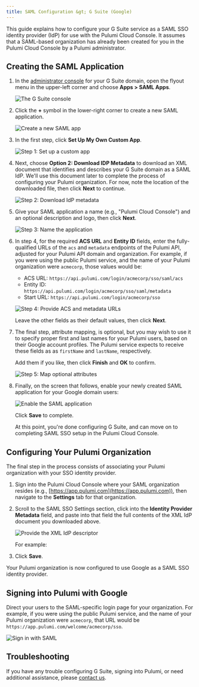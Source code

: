```yaml
---
title: SAML Configuration &gt; G Suite (Google)
---
```


This guide explains how to configure your G Suite service as a SAML SSO identity provider
(IdP) for use with the Pulumi Cloud Console. It assumes that a SAML-based organization has already
been created for you in the Pulumi Cloud Console by a Pulumi administrator.

## Creating the SAML Application

1. In the [administrator console](https://admin.google.com/) for your G Suite domain, open the flyout menu
in the upper-left corner and choose **Apps &gt; SAML Apps**.

    ![The G Suite console](../../images/reference/service/saml-gsuite/gsuite-console.png)

1. Click the **+** symbol in the lower-right corner to create a new SAML application.

    ![Create a new SAML app](../../images/reference/service/saml-gsuite/gsuite-apps-empty.png)

1. In the first step, click **Set Up My Own Custom App**.

    ![Step 1: Set up a custom app](../../images/reference/service/saml-gsuite/gsuite-dialog-step-1.png)

1. Next, choose **Option 2: Download IDP Metadata** to download an XML document that identifies
and describes your G Suite domain as a SAML IdP. We'll use this document later
to complete the process of configuring your Pulumi organization. For now, note the location of
the downloaded file, then click **Next** to continue.

    ![Step 2: Download IdP metadata](../../images/reference/service/saml-gsuite/gsuite-dialog-step-2.png)

1. Give your SAML application a name (e.g., "Pulumi Cloud Console") and an optional description
and logo, then click **Next**.

    ![Step 3: Name the application](../../images/reference/service/saml-gsuite/gsuite-dialog-step-3.png)

1. In step 4, for the required **ACS URL** and **Entity ID** fields, enter the fully-qualified
URLs of the `acs` and `metadata` endpoints of the Pulumi API, adjusted for your Pulumi API domain
and organization. For example, if you were using the public Pulumi service, and the name of your
Pulumi organization were `acmecorp`, those values would be:

    * ACS URL: `https://api.pulumi.com/login/acmecorp/sso/saml/acs`
    * Entity ID: `https://api.pulumi.com/login/acmecorp/sso/saml/metadata`
    * Start URL: `https://api.pulumi.com/login/acmecorp/sso`

    ![Step 4: Provide ACS and metadata URLs](../../images/reference/service/saml-gsuite/gsuite-dialog-step-4.png)

   Leave the other fields as their default values, then click **Next**.

1. The final step, attribute mapping, is optional, but you may wish to use it to specify proper
first and last names for your Pulumi users, based on their Google account profiles. The Pulumi service
expects to receive these fields as as `firstName` and `lastName`, respectively.

    Add them if you like, then click **Finish** and **OK** to confirm.

    ![Step 5: Map optional attributes](../../images/reference/service/saml-gsuite/gsuite-dialog-step-5.png)

1. Finally, on the screen that follows, enable your newly created SAML application for your Google
domain users:

    ![Enable the SAML application](../../images/reference/service/saml-gsuite/gsuite-app-enable.png)

   Click **Save** to complete.

   At this point, you're done configuring G Suite, and can move on to completing SAML SSO setup in
   the Pulumi Cloud Console.

## Configuring Your Pulumi Organization

The final step in the process consists of associating your Pulumi organization with your SSO identity
provider.

1. Sign into the Pulumi Cloud Console where your SAML organization resides (e.g.,
[https://app.pulumi.com](https://app.pulumi.com)), then navigate to the **Settings** tab for that
organization.

1. Scroll to the SAML SSO Settings section, click into the **Identity Provider Metadata** field, and
paste into that field the full contents of the XML IdP document you downloaded above.

    ![Provide the XML IdP descriptor](../../images/reference/service/saml-gsuite/console-sso-1.png)

    For example:

1. Click **Save**.

Your Pulumi organization is now configured to use Google as a SAML SSO identity provider.

## Signing into Pulumi with Google

Direct your users to the SAML-specific login page for your organization. For example, if you were using
the public Pulumi service, and the name of your Pulumi organization were `acmecorp`, that URL would be
`https://app.pulumi.com/welcome/acmecorp/sso`.

![Sign in with SAML](../../images/reference/service/saml-gsuite/console-sso-signin.png)

## Troubleshooting

If you have any trouble configuring G Suite, signing into Pulumi, or need additional assistance, please
[contact us](https://www.pulumi.com/about/#contact-us).
